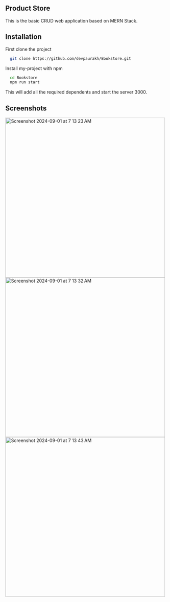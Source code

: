 
## Product Store

This is the basic CRUD web application based on MERN Stack.

## Installation

First clone the project
```bash
  git clone https://github.com/devpaurakh/Bookstore.git
```


Install my-project with npm

```bash
  cd Bookstore 
  npm run start
```
This will add all the required dependents and start the server 3000. 
    
## Screenshots

<img width="500" alt="Screenshot 2024-09-01 at 7 13 23 AM" src="https://github.com/user-attachments/assets/cb4a3abe-71bb-48c8-88dd-8f49e12fd252">
<img width="500" alt="Screenshot 2024-09-01 at 7 13 32 AM" src="https://github.com/user-attachments/assets/9295d400-b9e4-4ca2-a16c-aab214a4f84c">
<img width="500" alt="Screenshot 2024-09-01 at 7 13 43 AM" src="https://github.com/user-attachments/assets/68a18e85-8b6c-4e42-9d21-0f21214a953a">



